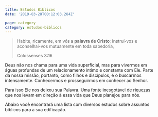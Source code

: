 ```yaml
---
title: Estudos Bíblicos
date: '2019-03-28T00:12:03.284Z'

page: category
category: estudos-biblicos
---
```


> Habite, ricamente, em vós a **palavra de Cristo**; instruí-vos e aconselhai-vos mutuamente em toda sabedoria,
>
> Colossenses 3:16

Deus não nos chama para uma vida superficial, mas para vivermos em águas profundas de um relacionamento íntimo e constante com Ele. Parte da nossa missão, portanto, como filhos e discípulos, é o buscarmos intensamente. Conhecermos e prosseguirmos em conhecer ao Senhor.

Para isso Ele nos deixou sua Palavra. Uma fonte inesgotável de riquezas que nos levam em direção à essa vida que Deus planejou para nós.

Abaixo você encontrará uma lista com diversos estudos sobre assuntos bíblicos para a sua edificação.